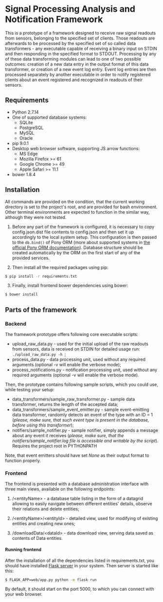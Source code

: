 Signal Processing Analysis and Notification Framework
=====================================================

This is a prototype of a framework designed to receive raw signal readouts from sensors, belonging to the specified set
of clients. Those readouts are afterwards to be processed by the specified set of so called data transformers - any
executable capable of receiving a binary input on STDIN and then responding in the specified format to STDOUT.
Processing by any of these data transforming modules can lead to one of two possible outcomes: creation of a new data
entry in the output format of this data transformer, or creation of a new event log entry. Event log entries are then
processed separately by another executable in order to notify registered clients about an event registered and
recognized in readouts of their sensors.

Requirements
------------
* Python 2.7.14
* One of supported database systems:
	* SQLite
	* PostgreSQL
	* MySQL
	* Oracle
* pip 9.0.1
* Desktop web browser software, supporting JS arrow functions:
	* MS Edge
	* Mozilla Firefox >= 61
	* Google Chrome >= 49
	* Apple Safari >= 11.1
* bower 1.8.4

Installation
------------

All commands are provided on the condition, that the current working directory is set to the project's root, and are
provided for bash environment. Other terminal environments are expected to function in the similar way, although they
were not tested.  

1. Before any part of the framework is configured, it is necessary to copy config.json.dist file contents to config.json
and then set it up accordingly to the local system setup. This configuration is then passed to the `db.bind()` of Pony
ORM (more about supported systems in [the official Pony ORM documentation](https://docs.ponyorm.com/database.html)).
Database structure should be created automatically by the ORM on the first start of any of the provided services.

2. Then install all the required packages using pip:
```bash
$ pip install -r requirements.txt
```

3. Finally, install frontend bower dependencies using bower:
```bash
$ bower install
```

Parts of the framework
----------------------

### Backend

The framework prototype offers following core executable scripts:

* upload_raw_data.py - used for the initial upload of the raw readouts from sensors, data is received on STDIN for
	detailed usage run: `./upload_raw_data.py -h `;
* process_data.py - data processing unit, used without any required arguments (optional -v will enable the verbose mode);
* process_notifications.py - notification processing unit, used without any required arguments (optional -v will enable
	the verbose mode).

Then, the prototype contains following sample scripts, which you could use, while testing your setup:

* data_transformers/sample_raw_transformer.py - sample data transformer, returns the length of the accepted data;
* data_transformers/sample_event_emitter.py - sample event-emitting data transformer, randomly detects an event of the
	type with an ID = 1 (*please, make sure, that such event type is present in the database, before using this
	transformer*);
* notifiers/sample_notifier.py - sample notifier, simply appends a message about any event it receives (*please, make
	sure, that the notifiers/sample_notifier.log file is accessible and writable by the script*). Requires the project
	root in PYTHONPATH
	
Note, that event emitters should have set *None* as their output format to function properly.
	
### Frontend

The frontend is presented with a database administration interface with three main views, available on the
following endpoints:

1. /\<entityName\> - a database table listing in the form of a datagrid allowing to easily navigate between different
	entities' details, observe their relations and delete entities;
	
2. /\<entityName\>/\<entityId\> - detailed view, used for modifying of existing entities and creating new ones;

3. /downloadData/\<dataId\> - data download view, serving data saved as contents of Data entities.

#### Running frontend

After the installation of all the dependencies listed in requirements.txt, you should have installed
[Flask server](http://flask.pocoo.org/) in your system. Then server is started like this:

```bash
$ FLASK_APP=web/app.py python -m flask run
```

By default, it should start on the port 5000, to which you can connect with your web browser.